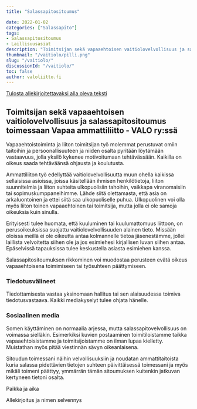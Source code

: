 ```yaml
---
title: "Salassapitositoumus"

date: 2022-01-02
categories: ["Salassapito"]
tags:
- Salassapitositoumus
- Laillisuusasiat
description: "Toimitsijan sekä vapaaehtoisen vaitiolovelvollisuus ja salassapitositoumus toimessaan Vapaa ammattiliitto - VALO ry:ssä"
thumbnail: "/vaitiolo/pilli.png"
slug: "/vaitiolo/"
discussionId: "/vaitiolo/"
toc: false
author: valoliitto.fi
---
```


[Tulosta allekirjoitettavaksi alla oleva teksti](vaitiolositoumus-valo-2022-01-08.pdf)

## Toimitsijan sekä vapaaehtoisen vaitiolovelvollisuus ja salassapitositoumus toimessaan Vapaa ammattiliitto - VALO ry:ssä

Vapaaehtoistoiminta ja liiton toimitsijan työ molemmat perustuvat omiin taitoihin ja persoonallisuuteen ja niiden osalta pyritään löytämään vastaavuus, jolla yksilö kykenee motivoitumaan tehtävässään. Kaikilla on oikeus saada tehtäväänsä ohjausta ja koulutusta.

Ammattiliiton työ edellyttää vaitiolovelvollisuutta muun ohella kaikissa sellaisissa asioissa, joissa käsitellään ihmisen henkilötietoja, liiton suunnitelmia ja liiton suhteita ulkopuolisiin tahoihin, vaikkapa viranomaisiin tai sopimuskumppaneihimme. Lähde siitä olettamasta, että asia on arkaluontoinen ja ettei siitä saa ulkopuoliselle puhua. Ulkopuolinen voi olla myös liiton toinen vapaaehtoinen tai toimitsija, mutta jolla ei ole samoja oikeuksia kuin sinulla.

Erityisesti tulee huomata, että kuuluminen tai kuulumattomuus liittoon, on perusoikeuksissa suojattu vaitiolovelvollisuuden alainen tieto. Missään oloissa meillä ei ole oikeutta antaa kolmannelle tietoa jäsenestämme, jollei laillista velvoitetta siihen ole ja jos esimiehesi kirjallisen luvan siihen antaa.  Epäselvissä tapauksissa tulee keskustella asiasta esimiehen kanssa.

Salassapitositoumuksen rikkominen voi muodostaa perusteen evätä oikeus
vapaaehtoisena toimimiseen tai työsuhteen päättymiseen.

### Tiedotusvälineet
Tiedottamisesta vastaa yksinomaan hallitus tai sen alaisuudessa toimiva tiedotusvastaava. Kaikki mediakyselyt tulee ohjata hänelle.

### Sosiaalinen media
Somen käyttäminen on normaalia arjessa, mutta salassapitovelvollisuus on voimassa sielläkin. Esimerkiksi kuvien postaaminen toimitiloistamme taikka vapaaehtoisistamme ja toimitsijoistamme on ilman lupaa kielletty. Muistathan myös pitää viestinnän sävyn oikeanlaisena.

Sitoudun toimessani näihin velvollisuuksiin ja noudatan ammattitaitoista kuria salassa pidettävien tietojen suhteen päivittäisessä toimessani ja myös mikäli toimeni päättyy, ymmärrän tämän sitoumuksen kuitenkin jatkuvan kertyneen tietoni osalta.

Paikka ja aika



Allekirjoitus ja nimen selvennys